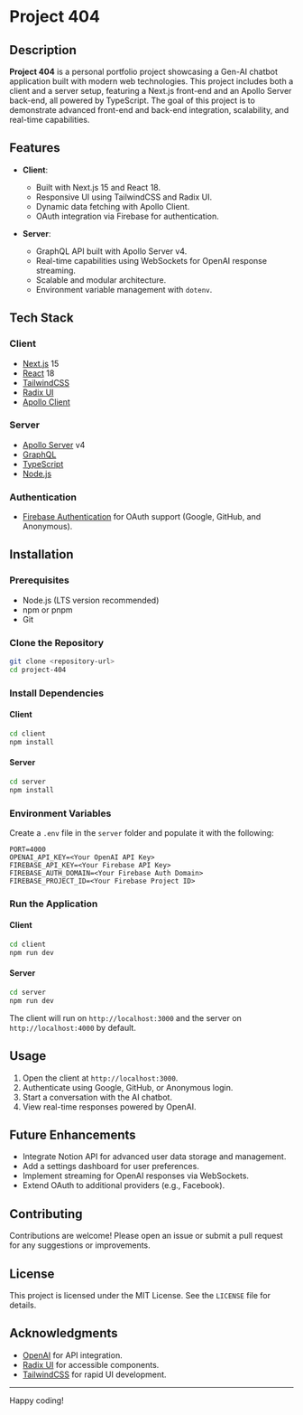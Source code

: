 # Project 404

## Description
**Project 404** is a personal portfolio project showcasing a Gen-AI chatbot application built with modern web technologies. This project includes both a client and a server setup, featuring a Next.js front-end and an Apollo Server back-end, all powered by TypeScript. The goal of this project is to demonstrate advanced front-end and back-end integration, scalability, and real-time capabilities.

## Features
- **Client**:
  - Built with Next.js 15 and React 18.
  - Responsive UI using TailwindCSS and Radix UI.
  - Dynamic data fetching with Apollo Client.
  - OAuth integration via Firebase for authentication.

- **Server**:
  - GraphQL API built with Apollo Server v4.
  - Real-time capabilities using WebSockets for OpenAI response streaming.
  - Scalable and modular architecture.
  - Environment variable management with `dotenv`.

## Tech Stack
### Client
- [Next.js](https://nextjs.org/) 15
- [React](https://reactjs.org/) 18
- [TailwindCSS](https://tailwindcss.com/)
- [Radix UI](https://www.radix-ui.com/)
- [Apollo Client](https://www.apollographql.com/docs/react/)

### Server
- [Apollo Server](https://www.apollographql.com/docs/apollo-server/) v4
- [GraphQL](https://graphql.org/)
- [TypeScript](https://www.typescriptlang.org/)
- [Node.js](https://nodejs.org/)

### Authentication
- [Firebase Authentication](https://firebase.google.com/docs/auth) for OAuth support (Google, GitHub, and Anonymous).

## Installation

### Prerequisites
- Node.js (LTS version recommended)
- npm or pnpm
- Git

### Clone the Repository
```bash
git clone <repository-url>
cd project-404
```

### Install Dependencies
#### Client
```bash
cd client
npm install
```

#### Server
```bash
cd server
npm install
```

### Environment Variables
Create a `.env` file in the `server` folder and populate it with the following:
```
PORT=4000
OPENAI_API_KEY=<Your OpenAI API Key>
FIREBASE_API_KEY=<Your Firebase API Key>
FIREBASE_AUTH_DOMAIN=<Your Firebase Auth Domain>
FIREBASE_PROJECT_ID=<Your Firebase Project ID>
```

### Run the Application
#### Client
```bash
cd client
npm run dev
```

#### Server
```bash
cd server
npm run dev
```

The client will run on `http://localhost:3000` and the server on `http://localhost:4000` by default.

## Usage
1. Open the client at `http://localhost:3000`.
2. Authenticate using Google, GitHub, or Anonymous login.
3. Start a conversation with the AI chatbot.
4. View real-time responses powered by OpenAI.

## Future Enhancements
- Integrate Notion API for advanced user data storage and management.
- Add a settings dashboard for user preferences.
- Implement streaming for OpenAI responses via WebSockets.
- Extend OAuth to additional providers (e.g., Facebook).

## Contributing
Contributions are welcome! Please open an issue or submit a pull request for any suggestions or improvements.

## License
This project is licensed under the MIT License. See the `LICENSE` file for details.

## Acknowledgments
- [OpenAI](https://openai.com/) for API integration.
- [Radix UI](https://www.radix-ui.com/) for accessible components.
- [TailwindCSS](https://tailwindcss.com/) for rapid UI development.

---

Happy coding!

